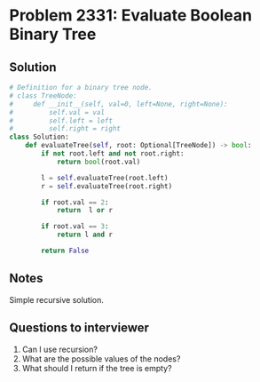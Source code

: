 # Problem 2331: Evaluate Boolean Binary Tree

## Solution

```py
# Definition for a binary tree node.
# class TreeNode:
#     def __init__(self, val=0, left=None, right=None):
#         self.val = val
#         self.left = left
#         self.right = right
class Solution:
    def evaluateTree(self, root: Optional[TreeNode]) -> bool:
        if not root.left and not root.right:
            return bool(root.val)

        l = self.evaluateTree(root.left)
        r = self.evaluateTree(root.right)

        if root.val == 2:
            return  l or r

        if root.val == 3:
            return l and r

        return False
```

## Notes

Simple recursive solution.

## Questions to interviewer

1. Can I use recursion?
2. What are the possible values of the nodes?
3. What should I return if the tree is empty?
